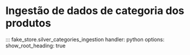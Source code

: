 # Ingestão de dados de categoria dos produtos

::: fake_store.silver_categories_ingestion
    handler: python
    options:
        show_root_heading: true

